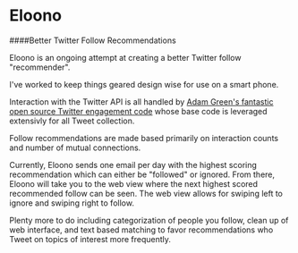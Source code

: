 # Eloono
####Better Twitter Follow Recommendations

Eloono is an ongoing attempt at creating a better Twitter follow "recommender".

I've worked to keep things geared design wise for use on a smart phone.

Interaction with the Twitter API is all handled by [Adam Green's fantastic open source Twitter engagement code](http://140dev.com/twitter-api-engagement-programming/source-code/) whose base code is leveraged extensivly for all Tweet collection. 

Follow recommendations are made based primarily on interaction counts and number of mutual connections.

Currently, Eloono sends one email per day with the highest scoring recommendation which can either be "followed" or ignored. From there, Eloono will take you to the web view where the next highest scored recommended follow can be seen. The web view allows for swiping left to ignore and swiping right to follow.

Plenty more to do including categorization of people you follow, clean up of web interface, and text based matching to favor recommendations who Tweet on topics of interest more frequently.
